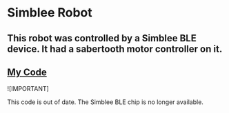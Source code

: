 # Simblee Robot 

## This robot was controlled by a Simblee BLE device. It had a sabertooth motor controller on it. 

## [My Code](/tankcontrol.ino)

![IMPORTANT]

 This code is out of date. The Simblee BLE chip is no longer available. 